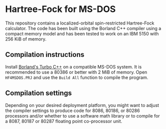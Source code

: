 # Hartree-Fock for MS-DOS

This repository contains a localized-orbital spin-restricted Hartree-Fock
calculator. The code has been built using the Borland C++ compiler using a
compact memory model and has been tested to work on an IBM 5150 with 256 KiB of
memory.

## Compilation instructions

Install [Borland's Turbo C++](https://winworldpc.com/product/borland-c/30) on
a compatible MS-DOS system. It is recommended to use a 80386 or better with
2 MiB of memory. Open `HF4MSDOS.PRJ` and use the `Build All` function to
compile the program.

## Compilation settings

Depending on your desired deployment platform, you might want to adjust the
compiler settings to produce code for 8086, 80186, or 80286 processors and/or
whether to use a software math library or to compile for a 8087, 80187 or 80287
floating point co-processor unit.